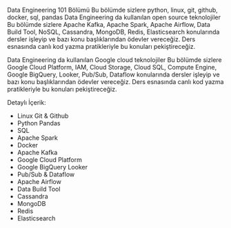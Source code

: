 Data Engineering 101 Bölümü Bu bölümde sizlere python, linux, git, github, docker, sql, pandas Data Engineering da kullanılan open source teknolojiler Bu bölümde sizlere Apache Kafka, Apache Spark, Apache Airflow, Data Build Tool, NoSQL, Cassandra, MongoDB, Redis, Elasticsearch konularında dersler işleyip ve bazı konu başlıklarından ödevler vereceğiz. Ders esnasında canlı kod yazma pratikleriyle bu konuları pekiştireceğiz.

Data Engineering da kullanılan Google cloud teknolojiler Bu bölümde sizlere Google Cloud Platform, IAM, Cloud Storage, Cloud SQL, Compute Engine, Google BigQuery, Looker, Pub/Sub, Dataflow konularında dersler işleyip ve bazı konu başlıklarından ödevler vereceğiz. Ders esnasında canlı kod yazma pratikleriyle bu konuları pekiştireceğiz.

Detaylı İçerik:

- Linux Git & Github 
- Python Pandas
- SQL 
- Apache Spark
- Docker 
- Apache Kafka 
- Google Cloud Platform 
- Google BigQuery Looker 
- Pub/Sub & Dataflow 
- Apache Airflow 
- Data Build Tool 
- Cassandra 
- MongoDB 
- Redis
- Elasticsearch